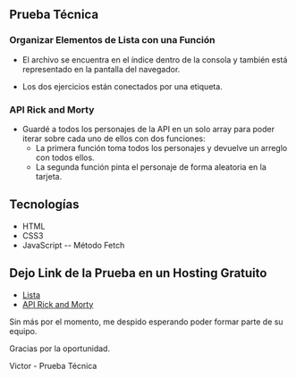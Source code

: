 ## Prueba Técnica

### Organizar Elementos de Lista con una Función

- El archivo se encuentra en el índice dentro de la consola y también está representado en la pantalla del navegador.

- Los dos ejercicios están conectados por una etiqueta.

### API Rick and Morty

- Guardé a todos los personajes de la API en un solo array para poder iterar sobre cada uno de ellos con dos funciones:
  - La primera función toma todos los personajes y devuelve un arreglo con todos ellos.
  - La segunda función pinta el personaje de forma aleatoria en la tarjeta.

## Tecnologías

- HTML
- CSS3
- JavaScript
-- Método Fetch

## Dejo Link de la Prueba en un Hosting Gratuito

- [Lista](https://65ca46ce105ed511c4a2ce4b--graceful-blancmange-cbe16e.netlify.app/)
- [API Rick and Morty](https://65ca46ce105ed511c4a2ce4b--graceful-blancmange-cbe16e.netlify.app/rick)

Sin más por el momento, me despido esperando poder formar parte de su equipo.

Gracias por la oportunidad.

Victor - Prueba Técnica
